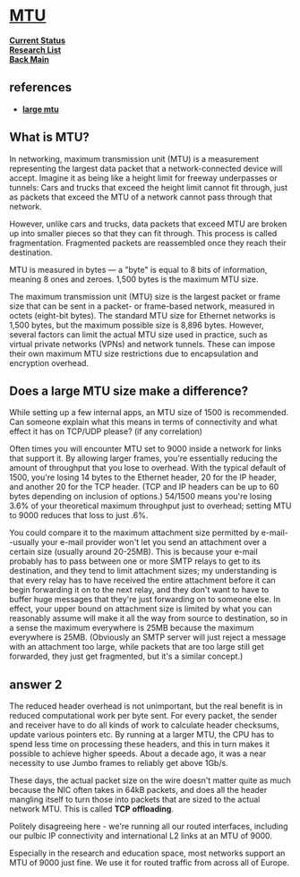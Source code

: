 # **[MTU](https://www.cloudflare.com/learning/network-layer/what-is-mtu/)**

**[Current Status](../../../../development/status/weekly/current_status.md)**\
**[Research List](../../../research_list.md)**\
**[Back Main](../../../../README.md)**

## references

- **[large mtu](https://www.reddit.com/r/networking/comments/k0x15y/does_a_large_mtu_size_make_a_difference/)**

## What is MTU?

In networking, maximum transmission unit (MTU) is a measurement representing the largest data packet that a network-connected device will accept. Imagine it as being like a height limit for freeway underpasses or tunnels: Cars and trucks that exceed the height limit cannot fit through, just as packets that exceed the MTU of a network cannot pass through that network.

However, unlike cars and trucks, data packets that exceed MTU are broken up into smaller pieces so that they can fit through. This process is called fragmentation. Fragmented packets are reassembled once they reach their destination.

MTU is measured in bytes — a "byte" is equal to 8 bits of information, meaning 8 ones and zeroes. 1,500 bytes is the maximum MTU size.

The maximum transmission unit (MTU) size is the largest packet or frame size that can be sent in a packet- or frame-based network, measured in octets (eight-bit bytes). The standard MTU size for Ethernet networks is 1,500 bytes, but the maximum possible size is 8,896 bytes. However, several factors can limit the actual MTU size used in practice, such as virtual private networks (VPNs) and network tunnels. These can impose their own maximum MTU size restrictions due to encapsulation and encryption overhead.

## Does a large MTU size make a difference?

While setting up a few internal apps, an MTU size of 1500 is recommended. Can someone explain what this means in terms of connectivity and what effect it has on TCP/UDP please? (if any correlation)

Often times you will encounter MTU set to 9000 inside a network for links that support it. By allowing larger frames, you're essentially reducing the amount of throughput that you lose to overhead. With the typical default of 1500, you're losing 14 bytes to the Ethernet header, 20 for the IP header, and another 20 for the TCP header. (TCP and IP headers can be up to 60 bytes depending on inclusion of options.) 54/1500 means you're losing 3.6% of your theoretical maximum throughput just to overhead; setting MTU to 9000 reduces that loss to just .6%.

You could compare it to the maximum attachment size permitted by e-mail--usually your e-mail provider won't let you send an attachment over a certain size (usually around 20-25MB). This is because your e-mail probably has to pass between one or more SMTP relays to get to its destination, and they tend to limit attachment sizes; my understanding is that every relay has to have received the entire attachment before it can begin forwarding it on to the next relay, and they don't want to have to buffer huge messages that they're just forwarding on to someone else. In effect, your upper bound on attachment size is limited by what you can reasonably assume will make it all the way from source to destination, so in a sense the maximum everywhere is 25MB because the maximum everywhere is 25MB. (Obviously an SMTP server will just reject a message with an attachment too large, while packets that are too large still get forwarded, they just get fragmented, but it's a similar concept.)

## answer 2

The reduced header overhead is not unimportant, but the real benefit is in reduced computational work per byte sent. For every packet, the sender and receiver have to do all kinds of work to calculate header checksums, update various pointers etc. By running at a larger MTU, the CPU has to spend less time on processing these headers, and this in turn makes it possible to achieve higher speeds. About a decade ago, it was a near necessity to use Jumbo frames to reliably get above 1Gb/s.

These days, the actual packet size on the wire doesn't matter quite as much because the NIC often takes in 64kB packets, and does all the header mangling itself to turn those into packets that are sized to the actual network MTU. This is called **TCP offloading**.

Politely disagreeing here - we're running all our routed interfaces, including our pulbic IP connectivity and international L2 links at an MTU of 9000.

Especially in the research and education space, most networks support an MTU of 9000 just fine. We use it for routed traffic from across all of Europe.
